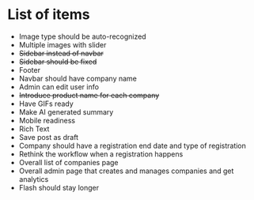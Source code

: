 #   List of items
- Image type should be auto-recognized
- Multiple images with slider
- ~~Sidebar instead of navbar~~
- ~~Sidebar should be fixed~~
- Footer
- Navbar should have company name
- Admin can edit user info
- ~~Introduce product name for each company~~
- Have GIFs ready
- Make AI generated summary
- Mobile readiness
- Rich Text
- Save post as draft
- Company should have a registration end date and type of registration
- Rethink the workflow when a registration happens
- Overall list of companies page 
- Overall admin page that creates and manages companies and get analytics
- Flash should stay longer